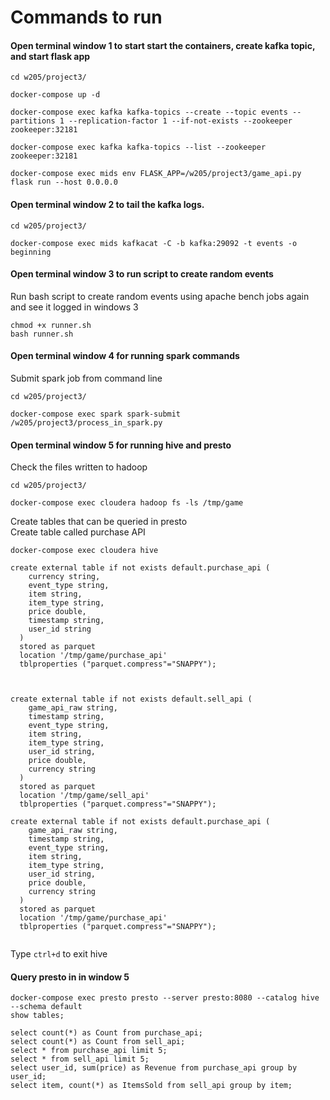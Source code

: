

# Commands to run 

#### Open terminal window 1 to start start the containers, create kafka topic, and start flask app 
```
cd w205/project3/

docker-compose up -d

docker-compose exec kafka kafka-topics --create --topic events --partitions 1 --replication-factor 1 --if-not-exists --zookeeper zookeeper:32181

docker-compose exec kafka kafka-topics --list --zookeeper zookeeper:32181

docker-compose exec mids env FLASK_APP=/w205/project3/game_api.py flask run --host 0.0.0.0

```


#### Open terminal window 2 to tail the kafka logs.
```
cd w205/project3/

docker-compose exec mids kafkacat -C -b kafka:29092 -t events -o beginning
```

#### Open terminal window 3 to run script to create random events
Run bash script to create random events using apache bench jobs again and see it logged in windows 3
```
chmod +x runner.sh
bash runner.sh
```

#### Open terminal window 4 for running spark commands
Submit spark job from command line

```
cd w205/project3/

docker-compose exec spark spark-submit /w205/project3/process_in_spark.py
```


#### Open terminal window 5 for running hive and presto
Check the files written to hadoop 

```
cd w205/project3/

docker-compose exec cloudera hadoop fs -ls /tmp/game

```
Create tables that can be queried in presto<br>
Create table called purchase API 

```
docker-compose exec cloudera hive

create external table if not exists default.purchase_api (
    currency string,
    event_type string,
    item string,
    item_type string,
    price double,
    timestamp string,
    user_id string
  )
  stored as parquet 
  location '/tmp/game/purchase_api'
  tblproperties ("parquet.compress"="SNAPPY");
  
  
  
create external table if not exists default.sell_api (
    game_api_raw string,
    timestamp string,
    event_type string,
    item string,
    item_type string,
    user_id string,
    price double,
    currency string
  )
  stored as parquet 
  location '/tmp/game/sell_api'
  tblproperties ("parquet.compress"="SNAPPY");

create external table if not exists default.purchase_api (
    game_api_raw string,
    timestamp string,
    event_type string,
    item string,
    item_type string,
    user_id string,
    price double,
    currency string
  )
  stored as parquet 
  location '/tmp/game/purchase_api'
  tblproperties ("parquet.compress"="SNAPPY");
  
``` 
Type `ctrl+d` to exit hive 

#### Query presto in in window 5

```
docker-compose exec presto presto --server presto:8080 --catalog hive --schema default
show tables;

select count(*) as Count from purchase_api;
select count(*) as Count from sell_api;
select * from purchase_api limit 5;
select * from sell_api limit 5;
select user_id, sum(price) as Revenue from purchase_api group by user_id;
select item, count(*) as ItemsSold from sell_api group by item;
```
